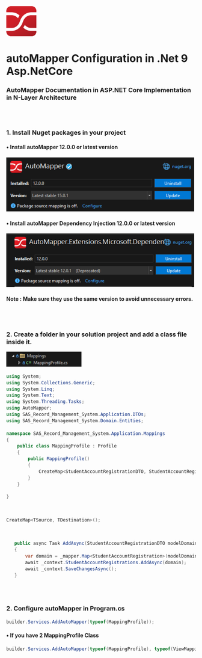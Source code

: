 <img src="AutoMapper.png" alt="Step 1" width="80"/>

# autoMapper Configuration in .Net 9 Asp.NetCore
### AutoMapper Documentation in ASP.NET Core Implementation in N-Layer Architecture

<br>
<br>

### 1. Install Nuget packages in your project
#### • Install autoMapper 12.0.0 or latest version
<img src="AutoMapperNugget.png" alt="Step 1" width="500"/>

#### • Install autoMapper Dependency Injection 12.0.0 or latest version
<img src="AutoMapperDependencyInjection.png" alt="Step 1" width="500"/>


#### Note : Make sure they use the same version to avoid unnecessary errors.

<br>
<br>

### 2. Create a folder in your solution project and add a class file inside it.
<img src="Mappings.png" alt="Step 1" width="200"/>

```csharp
using System;
using System.Collections.Generic;
using System.Linq;
using System.Text;
using System.Threading.Tasks;
using AutoMapper;
using SAS_Record_Management_System.Application.DTOs;
using SAS_Record_Management_System.Domain.Entities;

namespace SAS_Record_Management_System.Application.Mappings
{
    public class MappingProfile : Profile
    {
        public MappingProfile()
        {
            CreateMap<StudentAccountRegistrationDTO, StudentAccountRegistration>();
        }
    }
   
}

```
<br>

```csharp
CreateMap<TSource, TDestination>();
```

<br>

```csharp
   public async Task AddAsync(StudentAccountRegistrationDTO modelDomain)
   {
       var domain = _mapper.Map<StudentAccountRegistration>(modelDomain);
       await _context.StudentAccountRegistrations.AddAsync(domain);
       await _context.SaveChangesAsync();
   }
```


<br>
<br>

### 2. Configure autoMapper in Program.cs
```csharp
builder.Services.AddAutoMapper(typeof(MappingProfile));
```
#### • If you have 2 MappingProfile Class
```csharp
builder.Services.AddAutoMapper(typeof(MappingProfile), typeof(ViewMappingProfile));
```




